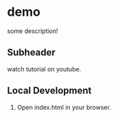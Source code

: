 # demo

some description!

## Subheader

watch tutorial on youtube.

## Local Development

1. Open index.html in your browser.